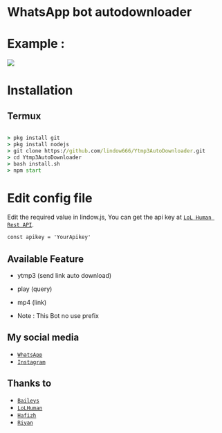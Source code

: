 # WhatsApp bot autodownloader

# Example :

<img align="center" height="auto" src="https://i.ibb.co/sbFMDRT/IMG-20210312-004810.jpg"/>

# Installation

## Termux

```cmd

> pkg install git
> pkg install nodejs
> git clone https://github.com/lindow666/Ytmp3AutoDownloader.git
> cd Ytmp3AutoDownloader
> bash install.sh
> npm start

```
# Edit config file
Edit the required value in lindow.js, You can get the api key at [`LoL Human Rest API`](http://api.lolhuman.xyz/).
```cmd
const apikey = 'YourApikey'
```
## Available Feature
* ytmp3 (send link auto download)
* play (query)
* mp4 (link)

* Note : This Bot no use prefix

## My social media

* [`WhatsApp`](http://wa.me/6289513946766)
* [`Instagram`](http://instagram.com/lindoww.6)

## Thanks to

* [`Baileys`](https://github.com/adiwajshing/Baileys)
* [`LoLHuman`](https://github.com/LoL-Human)
* [`Hafizh`](https://github.com/HAFizh-15)
* [`Riyan`](https://github.com/Shitara999)
